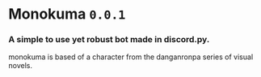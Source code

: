 # Monokuma `0.0.1`
### A simple to use yet robust bot made in discord.py.








monokuma is based of a character from the danganronpa series of visual novels.
